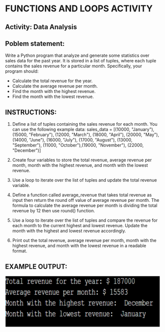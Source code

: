 # FUNCTIONS AND LOOPS ACTIVITY

## Activity: Data Analysis

## Poblem statement:
Write a Python program that analyze and generate some statistics over sales data for the past year.
It is stored in a list of tuples, where each tuple contains the sales revenue for a particular month.
Specifically, your program should:

- Calculate the total revenue for the year.
- Calculate the average revenue per month.
- Find the month with the highest revenue.
- Find the month with the lowest revenue.

## INSTRUCTIONS:

1. Define a list of tuples containing the sales revenue for each month. You can use the following
example data:
sales_data = [(10000, "January"), (15000, "February"), (12000, "March"), (18000, "April"),
(20000, "May"),(14000, "June"), (16000, "July"), (17000, "August"), (13000, "September"),
(11000, "October"),(19000, "November"), (22000, "December")]

2. Create four variables to store the total revenue, average revenue per month, month with the
highest revenue, and month with the lowest revenue.

3. Use a loop to iterate over the list of tuples and update the total revenue variable.

4. Define a function called average_revenue that takes total revenue as input then return the round
off value of average revenue per month. The formula to calculate the average revenue per month
is dividing the total revenue by 12 then use round() function.

5. Use a loop to iterate over the list of tuples and compare the revenue for each month to the current
highest and lowest revenue. Update the month with the highest and lowest revenue accordingly.

6. Print out the total revenue, average revenue per month, month with the highest revenue, and
month with the lowest revenue in a readable format.

## EXAMPLE OUTPUT:

![screenshot](./screenshot/functions-and-loops-activity.png)
